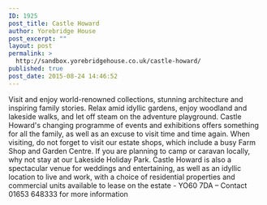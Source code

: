 ```yaml
---
ID: 1925
post_title: Castle Howard
author: Yorebridge House
post_excerpt: ""
layout: post
permalink: >
  http://sandbox.yorebridgehouse.co.uk/castle-howard/
published: true
post_date: 2015-08-24 14:46:52
---
```

Visit and enjoy world-renowned collections, stunning architecture and inspiring family stories. Relax amid idyllic gardens, enjoy woodland and lakeside walks, and let off steam on the adventure playground.  Castle Howard's changing programme of events and exhibitions offers something for all the family, as well as an excuse to visit time and time again. When visiting, do not forget to visit our estate shops, which include a busy Farm Shop and Garden Centre. If you are planning to camp or caravan locally, why not stay at our Lakeside Holiday Park. Castle Howard is also a spectacular venue for weddings and entertaining, as well as an idyllic location to live and work, with a choice of residential properties and commercial units available to lease on the estate - YO60 7DA – Contact 01653 648333 for more information